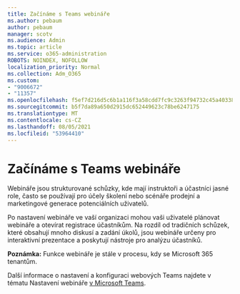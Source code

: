 ```yaml
---
title: Začínáme s Teams webináře
ms.author: pebaum
author: pebaum
manager: scotv
ms.audience: Admin
ms.topic: article
ms.service: o365-administration
ROBOTS: NOINDEX, NOFOLLOW
localization_priority: Normal
ms.collection: Adm_O365
ms.custom:
- "9006672"
- "11357"
ms.openlocfilehash: f5ef7d216d5c6b1a116f3a58cdd7fc9c3263f94732c45a403381b987381be37b
ms.sourcegitcommit: b5f7da89a650d2915dc652449623c78be6247175
ms.translationtype: MT
ms.contentlocale: cs-CZ
ms.lasthandoff: 08/05/2021
ms.locfileid: "53964410"
---
```

# <a name="getting-started-with-teams-webinars"></a>Začínáme s Teams webináře

Webináře jsou strukturované schůzky, kde mají instruktoři a účastníci jasné role, často se používají pro účely školení nebo scénáře prodejní a marketingové generace potenciálních uživatelů.

Po nastavení webináře ve vaší organizaci mohou vaši uživatelé plánovat webináře a otevírat registrace účastníkům. Na rozdíl od tradičních schůzek, které obsahují mnoho diskusí a zadání úkolů, jsou webináře určeny pro interaktivní prezentace a poskytují nástroje pro analýzu účastníků.

**Poznámka:** Funkce webináře je stále v procesu, kdy se Microsoft 365 tenantům. 

Další informace o nastavení a konfiguraci webových Teams najdete v tématu Nastavení webináře [v Microsoft Teams](/microsoftteams/set-up-webinars).